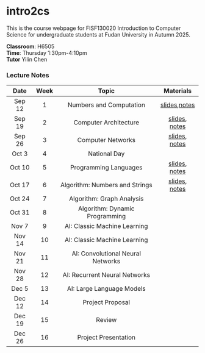# intro2cs

This is the course webpage for FISF130020 Introduction to Computer Science for undergraduate students at Fudan University in Autumn 2025.

**Classroom**: H6505  
**Time**: Thursday 1:30pm-4:10pm  
**Tutor** Yilin Chen  

### Lecture Notes

| Date | Week | Topic | Materials |
|:---------:|:---------:|:---------:|:------------------:|
| Sep 12 |  1 | Numbers and Computation | [slides](slides/l1-numbers-slides.pdf),[notes](notes/l1-numbers-notes.pdf) |
| Sep 19 |  2 | Computer Architecture | [slides](slides/l2-arch-slides.pdf), [notes](notes/l2-arch-notes.pdf) |
| Sep 26 |  3 | Computer Networks | [slides](slides/l3-networks-slides.pdf), [notes](notes/l3-networks-notes.pdf) |
| Oct 3  |  4 | National Day |  |
| Oct 10 |  5 | Programming Languages | [slides](slides/l4-proglang-slides.pdf), [notes](notes/l4-proglang-notes.pdf) |
| Oct 17 |  6 | Algorithm: Numbers and Strings  | [slides](slides/l5-datastructures-slides.pdf), [notes](notes/l5-datastructures-notes.pdf) |
| Oct 24 |  7 | Algorithm: Graph Analysis  |   |
| Oct 31 |  8 | Algorithm: Dynamic Programming |  |
| Nov 7  |  9 | AI: Classic Machine Learning |   |
| Nov 14 | 10 | AI: Classic Machine Learning |   |
| Nov 21 | 11 | AI: Convolutional Neural Networks |   |
| Nov 28 | 12 | AI: Recurrent Neural Networks |   |
| Dec 5  | 13 | AI: Large Language Models |   |
| Dec 12 | 14 | Project Proposal |   |
| Dec 19 | 15 | Review |   |
| Dec 26 | 16 | Project Presentation | |
